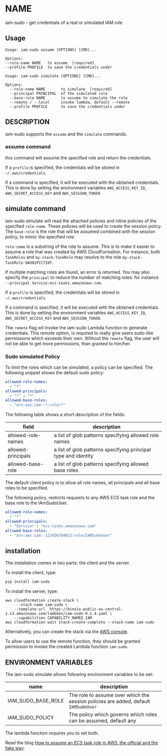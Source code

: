 # NAME

   iam-sudo - get credentials of a real or simulated IAM role

## Usage

```
Usage: iam-sudo assume [OPTIONS] [CMD]...

Options:
--role-name NAME   to assume  [required]
--profile PROFILE  to save the credentials under

```

```
Usage: iam-sudo simulate [OPTIONS] [CMD]...

Options:
  --role-name NAME       to simulate  [required]
  --principal PRINCIPAL  of the simulated role
  --base-role NAME       to assume to simulate the role
  --remote / --local     invoke lambda, default --remote
  --profile PROFILE      to save the credentials under
```

## DESCRIPTION

iam-sudo supports the `assume` and the `simulate` commands.

### assume command
this command will assume the specified role and return the credentials.

If a `profile` is specified, the credentials will be stored in `~/.aws/credentials`.

If a command is specified, it will be executed with the obtained credentials. This is done
by setting the environment variables `AWS_ACCESS_KEY_ID`, `AWS_SECRET_ACCESS_KEY` and `AWS_SESSION_TOKEN`.


## simulate command
iam-sudo simulate will read the attached policies and inline policies of the specified `role-name`.
These policies will be used to create the session policy. The `base-role` is the
role that will be assumed combined with the session policy, to mimic the specified role.

`role-name` is a substring of the role to assume. This is to make it easier to assume a
role that was created by AWS CloudFormation. For instance, both `TaskRoles`
and `my-stack-TaskRole` may resolve to the role `my-stack-TaskRole-9AO01PCC7I0T`.

If multiple matching roles are found, an error is returned. You may also specify
the `principal` to reduce the number of matching roles: for
instance `--principal Service:ecs-tasks.amazonaws.com`.

If a `profile` is specified, the credentials will be stored in `~/.aws/credentials`.

If a command is specified, it will be executed with the obtained credentials. This is done
by setting the environment variables `AWS_ACCESS_KEY_ID`, `AWS_SECRET_ACCESS_KEY` and `AWS_SESSION_TOKEN`.

The `remote` flag wil invoke the iam-sudo Lambda function to generate credentials. This
remote option, is required to really give users sudo-like permissions which exceeds
their own. Without the `remote` flag, the user will not be able to get more
permissions, than granted to him/her.

### Sudo simulated Policy
To limit the roles which can be simulated, a policy can be specified. The following
snippet shows the default sudo policy:

```yaml
allowed-role-names:
  - "*"
allowed-principals:
  - "*" : "*"
allowed-base-roles:
  - "arn:aws:iam::*:role/*"
```
The following table shows a short description of the fields.

| field | description |
| ----- | ------------|
| allowed-role-names| a list of glob patterns specifying allowed role names|
| allowed-principals| a list of glob patterns specifying principal type and identity |
| allowed-base-role | a list of glob patterns specifying allowed base roles|

The default client policy is to allow all role names, all principals and all base
roles to be specified.

The following policy, restricts requests to any AWS ECS task role and the base
role to the IAmSudoUser.

```yaml
allowed-role-names:
  - "*"
allowed-principals:
  - "Service" : "ecs-tasks.amazonaws.com"
allowed-base-roles:
  - "arn:aws:iam::123456789012:role/IAMSudoUser"
```

## installation
The installation comes in two parts: the client and the server.

To install the client, type:

```sh
pip install iam-sudo
```

To install the server, type:

```
aws cloudformation create-stack \
     --stack-name iam-sudo \
    --template-url  https://binxio-public-eu-central-1.s3.amazonaws.com/lambdas/iam-sudo-0.1.4.yaml \
    --capabilities CAPABILITY_NAMED_IAM
aws cloudformation wait stack-create-complete --stack-name iam-sudo
```

Alternatively, you can create the stack via
the [AWS console](https://console.aws.amazon.com/cloudformation/home?#/stacks/new?stackName=iam-sudo&templateURL=https%3A%2F%2Fbinxio-public-eu-central-1.s3.amazonaws.com%2Flambdas%2Fiam-sudo-0.1.4.yaml).

To allow users to use the remote function, they should be granted permission to
invoke the created Lambda function `iam-sudo`.

## ENVIRONMENT VARIABLES
The iam-sudo simulate allows following environment variables to be set:

| name | description|
|------|------------|
| IAM\_SUDO\_BASE\_ROLE | The role to assume over which the session policies are added, default `IAMSudoUser`|
| IAM\_SUDO\_POLICY | The policy which governs which roles can be assumed, default any |

The lambda function requires you to set both.

Read the blog [How to assume an ECS task role in AWS, the official and the fake way](https://binx.io/blog/2021/02/27/how-to-simulate-an-ecs-task-role-in-aws/).
